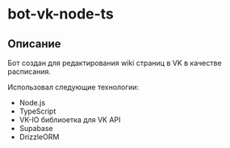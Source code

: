 # bot-vk-node-ts

## Описание

Бот создан для редактирования wiki страниц в VK в качестве расписания.

Использовал следующие технологии:
- Node.js
- TypeScript
- VK-IO библиоетка для VK API
- Supabase
- DrizzleORM
